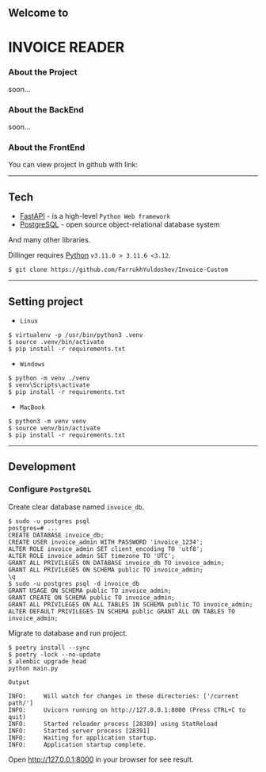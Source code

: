 ## Welcome to
# INVOICE READER


### About the Project

soon...

### About the BackEnd

soon...

### About the FrontEnd
You can view project in github with link: 


***

## Tech

* [FastAPI](https://fastapi.tiangolo.com/) - is a high-level `Python Web framework`
* [PostgreSQL](https://www.postgresql.org/) - open source object-relational database system

And many other libraries.

Dillinger requires [Python](https://www.python.org) `v3.11.0 > 3.11.6 <3.12`.

```shell
$ git clone https://github.com/FarrukhYuldoshev/Invoice-Custom
```

***

## Setting project

* `Linux`
```shell
$ virtualenv -p /usr/bin/python3 .venv
$ source .venv/bin/activate
$ pip install -r requirements.txt
```

* `Windows`
```shell
$ python -m venv ./venv
$ venv\Scripts\activate
$ pip install -r requirements.txt
```

* `MacBook`
```shell
$ python3 -m venv venv
$ source venv/bin/activate
$ pip install -r requirements.txt
```

***

## Development
### Configure `PostgreSQL`
Create clear database named `invoice_db`.

```shell
$ sudo -u postgres psql
postgres=# ...
CREATE DATABASE invoice_db;
CREATE USER invoice_admin WITH PASSWORD 'invoice_1234';
ALTER ROLE invoice_admin SET client_encoding TO 'utf8';
ALTER ROLE invoice_admin SET timezone TO 'UTC';
GRANT ALL PRIVILEGES ON DATABASE invoice_db TO invoice_admin;
GRANT ALL PRIVILEGES ON SCHEMA public TO invoice_admin;
\q
$ sudo -u postgres psql -d invoice_db
GRANT USAGE ON SCHEMA public TO invoice_admin;
GRANT CREATE ON SCHEMA public TO invoice_admin;
GRANT ALL PRIVILEGES ON ALL TABLES IN SCHEMA public TO invoice_admin;
ALTER DEFAULT PRIVILEGES IN SCHEMA public GRANT ALL ON TABLES TO invoice_admin;

```
Migrate to database and run project.
```shell
$ poetry install --sync
$ poetry -lock --no-update
$ alembic upgrade head
python main.py
```
`Output`
```shell
INFO:     Will watch for changes in these directories: ['/current path/']
INFO:     Uvicorn running on http://127.0.0.1:8000 (Press CTRL+C to quit)
INFO:     Started reloader process [28389] using StatReload
INFO:     Started server process [28391]
INFO:     Waiting for application startup.
INFO:     Application startup complete.
```
Open http://127.0.0.1:8000 in your browser for see result.